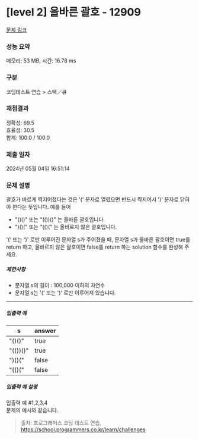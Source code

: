 # [level 2] 올바른 괄호 - 12909 

[문제 링크](https://school.programmers.co.kr/learn/courses/30/lessons/12909) 

### 성능 요약

메모리: 53 MB, 시간: 16.78 ms

### 구분

코딩테스트 연습 > 스택／큐

### 채점결과

정확성: 69.5<br/>효율성: 30.5<br/>합계: 100.0 / 100.0

### 제출 일자

2024년 05월 04일 16:51:14

### 문제 설명

<p>괄호가 바르게 짝지어졌다는 것은 '(' 문자로 열렸으면 반드시 짝지어서 ')' 문자로 닫혀야 한다는 뜻입니다. 예를 들어</p>

<ul>
<li>"()()" 또는 "(())()" 는 올바른 괄호입니다.</li>
<li>")()(" 또는 "(()(" 는 올바르지 않은 괄호입니다.</li>
</ul>

<p>'(' 또는 ')' 로만 이루어진 문자열 s가 주어졌을 때, 문자열 s가 올바른 괄호이면 true를 return 하고, 올바르지 않은 괄호이면 false를 return 하는 solution 함수를 완성해 주세요.</p>

<h5>제한사항</h5>

<ul>
<li>문자열 s의 길이 : 100,000 이하의 자연수</li>
<li>문자열 s는 '(' 또는 ')' 로만 이루어져 있습니다.</li>
</ul>

<hr>

<h5>입출력 예</h5>
<table class="table">
        <thead><tr>
<th>s</th>
<th>answer</th>
</tr>
</thead>
        <tbody><tr>
<td>"()()"</td>
<td>true</td>
</tr>
<tr>
<td>"(())()"</td>
<td>true</td>
</tr>
<tr>
<td>")()("</td>
<td>false</td>
</tr>
<tr>
<td>"(()("</td>
<td>false</td>
</tr>
</tbody>
      </table>
<h5>입출력 예 설명</h5>

<p>입출력 예 #1,2,3,4<br>
문제의 예시와 같습니다.</p>


> 출처: 프로그래머스 코딩 테스트 연습, https://school.programmers.co.kr/learn/challenges